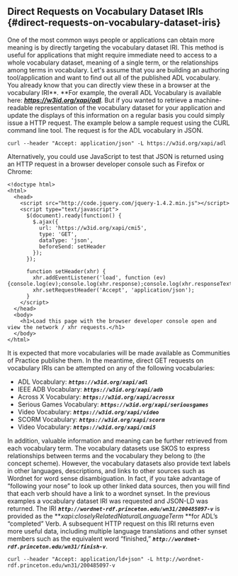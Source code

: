## Direct Requests on Vocabulary Dataset IRIs {#direct-requests-on-vocabulary-dataset-iris}

One of the most common ways people or applications can obtain more meaning is by directly targeting the vocabulary dataset IRI. This method is useful for applications that might require immediate need to access to a whole vocabulary dataset, meaning of a single term, or the relationships among terms in vocabulary. Let's assume that you are building an authoring tool/application and want to find out all of the published ADL vocabulary. You already know that you can directly view these in a browser at the vocabulary IRI**_._ **For example, the overall ADL Vocabulary is available here: **_https://w3id.org/xapi/adl_**. But if you wanted to retrieve a machine-readable representation of the vocabulary dataset for your application and update the displays of this information on a regular basis you could simply issue a HTTP request. The example below a sample request using the CURL command line tool. The request is for the ADL vocabulary in JSON.

```curl --header "Accept: application/json" -L https://w3id.org/xapi/adl```

Alternatively, you could use JavaScript to test that JSON is returned using an HTTP request in a browser developer console such as Firefox or Chrome:

```
<!doctype html>
<html>
  <head>
    <script src="http://code.jquery.com/jquery-1.4.2.min.js"></script>
    <script type="text/javascript">
      $(document).ready(function() {
        $.ajax({
          url: 'https://w3id.org/xapi/cmi5',
          type: 'GET',
          dataType: 'json',
          beforeSend: setHeader		  
        });
      });

      function setHeader(xhr) {
		xhr.addEventListener('load', function (ev) {console.log(ev);console.log(xhr.response);console.log(xhr.responseText);});
        xhr.setRequestHeader('Accept', 'application/json');
      }
    </script>
  </head>
  <body>
    <h1>Load this page with the browser developer console open and view the network / xhr requests.</h1>
  </body>
</html>
```

It is expected that more vocabularies will be made available as Communities of Practice publishe them. In the meantime, direct GET requests on vocabulary IRIs can be attempted on any of the following vocabularies:

*   ADL Vocabulary: **_```https://w3id.org/xapi/adl```_**
*   IEEE ADB Vocabulary: **_```https://w3id.org/xapi/adb```_**
*   Across X Vocabulary: **_```https://w3id.org/xapi/acrossx```_**
*   Serious Games Vocabulary: **_```https://w3id.org/xapi/seriousgames```_**
*   Video Vocabulary: **_```https://w3id.org/xapi/video```_**
*   SCORM Vocabulary: **_```https://w3id.org/xapi/scorm```_**
*   Video Vocabulary: **_```https://w3id.org/xapi/cmi5```_**

In addition, valuable information and meaning can be further retrieved from each vocabulary term. The vocabulary datasets use SKOS to express relationships between terms and the vocabulary they belong to (the concept scheme). However, the vocabulary datasets also provide text labels in other languages, descriptions, and links to other sources such as Wordnet for word sense disambiguation. In fact, if you take advantage of “following your nose” to look up other linked data sources, then you will find that each verb should have a link to a wordnet synset. In the previous examples a vocabulary dataset IRI was requested and JSON-LD was returned. The IRI **_```http://wordnet-rdf.princeton.edu/wn31/200485097-v```_** is provided as the **_xapi:closelyRelatedNaturalLanguageTerm_ **for ADL’s “completed” Verb. A subsequent HTTP request on this IRI returns even more useful data, including multiple language translations and other synset members such as the equivalent word “finished,” **_```http://wordnet-rdf.princeton.edu/wn31/finish-v```_**.

```curl --header "Accept: application/ld+json" -L http://wordnet-rdf.princeton.edu/wn31/200485097-v```